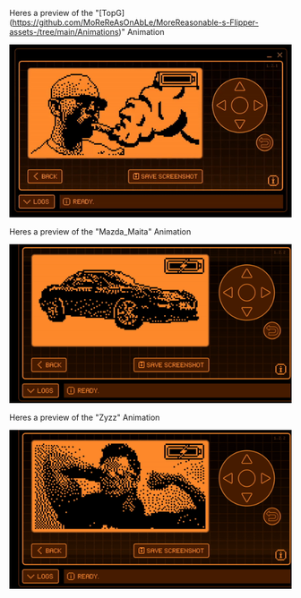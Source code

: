 Heres a preview of the "[TopG] (https://github.com/MoReReAsOnAbLe/MoreReasonable-s-Flipper-assets-/tree/main/Animations)" Animation


![](TopG.gif)



Heres a preview of the "Mazda_Maita" Animation


![](Mazda_Maita1.gif)



Heres a preview of the "Zyzz" Animation


![](Zyzz1.gif)
